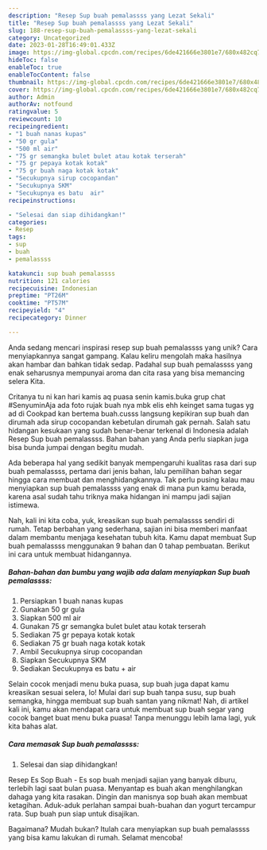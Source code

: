 ```yaml
---
description: "Resep Sup buah pemalassss yang Lezat Sekali"
title: "Resep Sup buah pemalassss yang Lezat Sekali"
slug: 188-resep-sup-buah-pemalassss-yang-lezat-sekali
category: Uncategorized
date: 2023-01-28T16:49:01.433Z
image: https://img-global.cpcdn.com/recipes/6de421666e3801e7/680x482cq70/sup-buah-pemalassss-foto-resep-utama.jpg
hideToc: false
enableToc: true
enableTocContent: false
thumbnail: https://img-global.cpcdn.com/recipes/6de421666e3801e7/680x482cq70/sup-buah-pemalassss-foto-resep-utama.jpg
cover: https://img-global.cpcdn.com/recipes/6de421666e3801e7/680x482cq70/sup-buah-pemalassss-foto-resep-utama.jpg
author: Admin
authorAv: notfound
ratingvalue: 5
reviewcount: 10
recipeingredient:
- "1 buah nanas kupas"
- "50 gr gula"
- "500 ml air"
- "75 gr semangka bulet bulet atau kotak terserah"
- "75 gr pepaya kotak kotak"
- "75 gr buah naga kotak kotak"
- "Secukupnya sirup cocopandan"
- "Secukupnya SKM"
- "Secukupnya es batu  air"
recipeinstructions:

- "Selesai dan siap dihidangkan!"
categories:
- Resep
tags:
- sup
- buah
- pemalassss

katakunci: sup buah pemalassss 
nutrition: 121 calories
recipecuisine: Indonesian
preptime: "PT26M"
cooktime: "PT57M"
recipeyield: "4"
recipecategory: Dinner

---
```





Anda sedang mencari inspirasi resep sup buah pemalassss yang unik? Cara menyiapkannya sangat gampang. Kalau keliru mengolah maka hasilnya akan hambar dan bahkan tidak sedap. Padahal sup buah pemalassss yang enak seharusnya mempunyai aroma dan cita rasa yang bisa memancing selera Kita.





Critanya tu ni kan hari kamis aq puasa senin kamis.buka grup chat #SenyuminAja ada foto rujak buah nya mbk elis ehh keinget sama tugas yg ad di Cookpad kan bertema buah.cusss langsung kepikiran sup buah dan dirumah ada sirup cocopandan kebetulan dirumah gak pernah. Salah satu hidangan kesukaan yang sudah benar-benar terkenal di Indonesia adalah Resep Sup buah pemalassss. Bahan bahan yang Anda perlu siapkan juga bisa bunda jumpai dengan begitu mudah.

Ada beberapa hal yang sedikit banyak mempengaruhi kualitas rasa dari sup buah pemalassss, pertama dari jenis bahan, lalu pemilihan bahan segar hingga cara membuat dan menghidangkannya. Tak perlu pusing kalau mau menyiapkan sup buah pemalassss yang enak di mana pun kamu berada, karena asal sudah tahu triknya maka hidangan ini mampu jadi sajian istimewa.






Nah, kali ini kita coba, yuk, kreasikan sup buah pemalassss sendiri di rumah. Tetap berbahan yang sederhana, sajian ini bisa memberi manfaat dalam membantu menjaga kesehatan tubuh kita. Kamu dapat membuat Sup buah pemalassss menggunakan 9 bahan dan 0 tahap pembuatan. Berikut ini cara untuk membuat hidangannya.

<!--inarticleads1-->

##### Bahan-bahan dan bumbu yang wajib ada dalam menyiapkan Sup buah pemalassss:

1. Persiapkan 1 buah nanas kupas
1. Gunakan 50 gr gula
1. Siapkan 500 ml air
1. Gunakan 75 gr semangka bulet bulet atau kotak terserah
1. Sediakan 75 gr pepaya kotak kotak
1. Sediakan 75 gr buah naga kotak kotak
1. Ambil Secukupnya sirup cocopandan
1. Siapkan Secukupnya SKM
1. Sediakan Secukupnya es batu + air


Selain cocok menjadi menu buka puasa, sup buah juga dapat kamu kreasikan sesuai selera, lo! Mulai dari sup buah tanpa susu, sup buah semangka, hingga membuat sup buah santan yang nikmat! Nah, di artikel kali ini, kamu akan mendapat cara untuk membuat sup buah segar yang cocok banget buat menu buka puasa! Tanpa menunggu lebih lama lagi, yuk kita bahas alat. 

<!--inarticleads2-->

##### Cara memasak Sup buah pemalassss:


1. Selesai dan siap dihidangkan!

Resep Es Sop Buah - Es sop buah menjadi sajian yang banyak diburu, terlebih lagi saat bulan puasa. Menyantap es buah akan menghilangkan dahaga yang kita rasakan. Dingin dan manisnya sop buah akan membuat ketagihan. Aduk-aduk perlahan sampai buah-buahan dan yogurt tercampur rata. Sup buah pun siap untuk disajikan. 

Bagaimana? Mudah bukan? Itulah cara menyiapkan sup buah pemalassss yang bisa kamu lakukan di rumah. Selamat mencoba!

